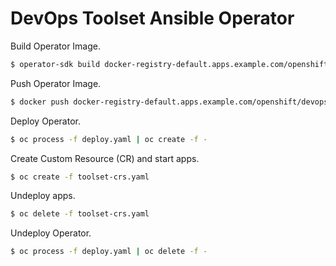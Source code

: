 # DevOps Toolset Ansible Operator

Build Operator Image.

```bash
$ operator-sdk build docker-registry-default.apps.example.com/openshift/devops-tools-operator:v0.0.1
```

Push Operator Image.

```bash
$ docker push docker-registry-default.apps.example.com/openshift/devops-tools-operator:v0.0.1
```

Deploy Operator.

```bash
$ oc process -f deploy.yaml | oc create -f -
```

Create Custom Resource (CR) and start apps.

```bash
$ oc create -f toolset-crs.yaml
```

Undeploy apps.

```bash
$ oc delete -f toolset-crs.yaml
```

Undeploy Operator.

```bash
$ oc process -f deploy.yaml | oc delete -f -
```
